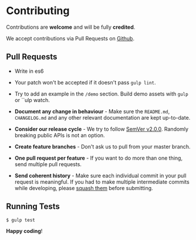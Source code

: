 # Contributing

Contributions are **welcome** and will be fully **credited**.

We accept contributions via Pull Requests on [Github](https://github.com/spatie/viewport-utility).


## Pull Requests

- Write in es6 

- Your patch won't be accepted if it doesn't pass `gulp lint`.

- Try to add an example in the `/demo` section. Build demo assets with `gulp` or ``ulp watch.

- **Document any change in behaviour** - Make sure the `README.md`, `CHANGELOG.md` and any other relevant documentation are kept up-to-date.

- **Consider our release cycle** - We try to follow [SemVer v2.0.0](http://semver.org/). Randomly breaking public APIs is not an option.

- **Create feature branches** - Don't ask us to pull from your master branch.

- **One pull request per feature** - If you want to do more than one thing, send multiple pull requests.

- **Send coherent history** - Make sure each individual commit in your pull request is meaningful. If you had to make multiple intermediate commits while developing, please [squash them](http://www.git-scm.com/book/en/v2/Git-Tools-Rewriting-History#Changing-Multiple-Commit-Messages) before submitting.


## Running Tests

``` bash
$ gulp test
```


**Happy coding**!
